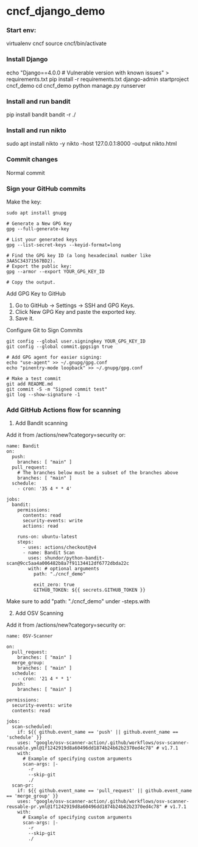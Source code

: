 # cncf_django_demo

### Start env:

virtualenv cncf
source cncf/bin/activate

### Install Django

echo "Django==4.0.0  # Vulnerable version with known issues" > requirements.txt
pip install -r requirements.txt
django-admin startproject cncf_demo
cd cncf_demo
python manage.py runserver

### Install and run bandit

pip install bandit
bandit -r ./

### Install and run nikto

sudo apt install nikto -y
nikto -host 127.0.0.1:8000 -output nikto.html

### Commit changes

Normal commit

### Sign your GitHub commits 

Make the key:

```
sudo apt install gnupg

# Generate a New GPG Key
gpg --full-generate-key

# List your generated keys
gpg --list-secret-keys --keyid-format=long

# Find the GPG key ID (a long hexadecimal number like 3AA5C34371567BD2).
# Export the public key:
gpg --armor --export YOUR_GPG_KEY_ID

# Copy the output.
```

Add GPG Key to GitHub

1. Go to GitHub → Settings → SSH and GPG Keys.
2. Click New GPG Key and paste the exported key.
3. Save it.

Configure Git to Sign Commits

```
git config --global user.signingkey YOUR_GPG_KEY_ID
git config --global commit.gpgsign true

# Add GPG agent for easier signing:
echo "use-agent" >> ~/.gnupg/gpg.conf
echo "pinentry-mode loopback" >> ~/.gnupg/gpg.conf

# Make a test commit
git add README.md
git commit -S -m "Signed commit test"
git log --show-signature -1
```

### Add GitHub Actions flow for scanning

1. Add Bandit scanning

Add it from /actions/new?category=security or:

```
name: Bandit
on:
  push:
    branches: [ "main" ]
  pull_request:
    # The branches below must be a subset of the branches above
    branches: [ "main" ]
  schedule:
    - cron: '35 4 * * 4'

jobs:
  bandit:
    permissions:
      contents: read 
      security-events: write 
      actions: read 

    runs-on: ubuntu-latest
    steps:
      - uses: actions/checkout@v4
      - name: Bandit Scan
        uses: shundor/python-bandit-scan@9cc5aa4a006482b8a7f91134412df6772dbda22c
        with: # optional arguments
          path: "./cncf_demo"
          
          exit_zero: true
          GITHUB_TOKEN: ${{ secrets.GITHUB_TOKEN }} 
```
Make sure to add "path: "./cncf_demo" under -steps.with

2. Add OSV Scanning

Add it from /actions/new?category=security or:

```
name: OSV-Scanner

on:
  pull_request:
    branches: [ "main" ]
  merge_group:
    branches: [ "main" ]
  schedule:
    - cron: '21 4 * * 1'
  push:
    branches: [ "main" ]

permissions:
  security-events: write
  contents: read

jobs:
  scan-scheduled:
    if: ${{ github.event_name == 'push' || github.event_name == 'schedule' }}
    uses: "google/osv-scanner-action/.github/workflows/osv-scanner-reusable.yml@1f1242919d8a60496dd1874b24b62b2370ed4c78" # v1.7.1
    with:
      # Example of specifying custom arguments
      scan-args: |-
        -r
        --skip-git
        ./
  scan-pr:
    if: ${{ github.event_name == 'pull_request' || github.event_name == 'merge_group' }}
    uses: "google/osv-scanner-action/.github/workflows/osv-scanner-reusable-pr.yml@1f1242919d8a60496dd1874b24b62b2370ed4c78" # v1.7.1
    with:
      # Example of specifying custom arguments
      scan-args: |-
        -r
        --skip-git
        ./
```
